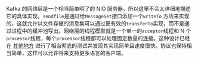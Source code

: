 Kafka 的网络层是一个相当简单明了的 NIO 服务器，所以这里不会太详细地描述它的具体实现。`sendfile`是通过给`MessageSet`接口添加一个`writeTo` 方法来实现的，这就允许以文件存储的消息集可以通过更有效的`transferTo`实现，而不是通过进程中的缓冲池写出。网络层的线程模型就是一个单一的`acceptor`线程和 N 个`processor`线程，每个`processor`线程都可以处理固定数量的连接。这种设计已经在 [其他地方](https://blog.examarly.com/) 进行了相当彻底的测试并发现其实现简单且速度很快。协议也保持相当简单，这样可以允许将来支持更多语言的客户端。
